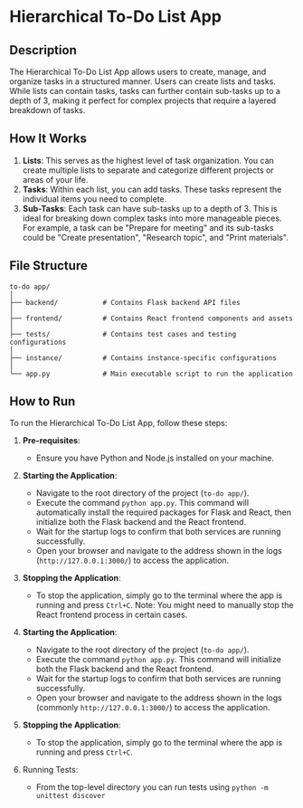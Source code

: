 # Hierarchical To-Do List App

## Description
The Hierarchical To-Do List App allows users to create, manage, and organize tasks in a structured manner. Users can create lists and tasks. While lists can contain tasks, tasks can further contain sub-tasks up to a depth of 3, making it perfect for complex projects that require a layered breakdown of tasks.

## How It Works
1. **Lists**: This serves as the highest level of task organization. You can create multiple lists to separate and categorize different projects or areas of your life.
2. **Tasks**: Within each list, you can add tasks. These tasks represent the individual items you need to complete.
3. **Sub-Tasks**: Each task can have sub-tasks up to a depth of 3. This is ideal for breaking down complex tasks into more manageable pieces. For example, a task can be "Prepare for meeting" and its sub-tasks could be "Create presentation", "Research topic", and "Print materials".

## File Structure
```
to-do app/
│
├── backend/           # Contains Flask backend API files
│
├── frontend/          # Contains React frontend components and assets
│
├── tests/             # Contains test cases and testing configurations
│
├── instance/          # Contains instance-specific configurations
│
└── app.py             # Main executable script to run the application
```

## How to Run

To run the Hierarchical To-Do List App, follow these steps:

1. **Pre-requisites**:
    - Ensure you have Python and Node.js installed on your machine.

2. **Starting the Application**:
    - Navigate to the root directory of the project (`to-do app/`).
    - Execute the command `python app.py`. This command will automatically install the required packages for Flask and React, then initialize both the Flask backend and the React frontend.
    - Wait for the startup logs to confirm that both services are running successfully.
    - Open your browser and navigate to the address shown in the logs (`http://127.0.0.1:3000/`) to access the application.

3. **Stopping the Application**:
    - To stop the application, simply go to the terminal where the app is running and press `Ctrl+C`. Note: You might need to manually stop the React frontend process in certain cases.

4. **Starting the Application**:
    - Navigate to the root directory of the project (`to-do app/`).
    - Execute the command `python app.py`. This command will initialize both the Flask backend and the React frontend.
    - Wait for the startup logs to confirm that both services are running successfully.
    - Open your browser and navigate to the address shown in the logs (commonly `http://127.0.0.1:3000/`) to access the application.

5. **Stopping the Application**:
    - To stop the application, simply go to the terminal where the app is running and press `Ctrl+C`.

6. Running Tests:
   - From the top-level directory you can run tests using `python -m unittest discover`